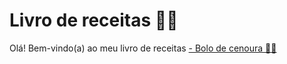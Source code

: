 # Livro de receitas 👩‍🍳
Olá! Bem-vindo(a) ao meu livro de receitas
[- Bolo de cenoura 🍰🥕](https://github.com/gabrielli-lima/LivroReceitas/blob/main/receitas/bolodeCenoura.md#-bolo-de-cenoura-)